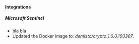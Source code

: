
#### Integrations

##### Microsoft Sentinel

- bla bla
- Updated the Docker image to: *demisto/crypto:1.0.0.100307*.
